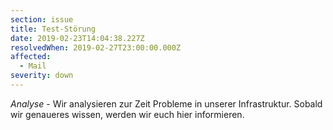 ```yaml
---
section: issue
title: Test-Störung
date: 2019-02-23T14:04:38.227Z
resolvedWhen: 2019-02-27T23:00:00.000Z
affected:
  - Mail
severity: down
---
```

*Analyse* - Wir analysieren zur Zeit Probleme in unserer Infrastruktur. Sobald wir genaueres wissen, werden wir euch hier informieren.
